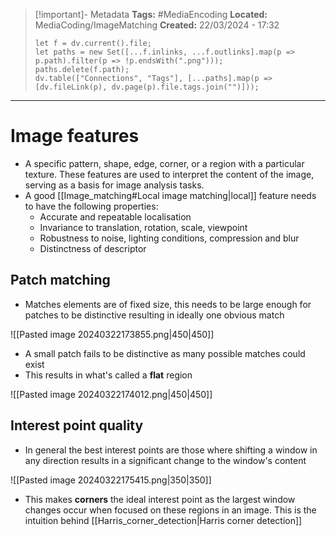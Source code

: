 > [!important]- Metadata
> **Tags:** #MediaEncoding 
> **Located:** MediaCoding/ImageMatching
> **Created:** 22/03/2024 - 17:32
> ```dataviewjs
> let f = dv.current().file;
> let paths = new Set([...f.inlinks, ...f.outlinks].map(p => p.path).filter(p => !p.endsWith(".png")));
> paths.delete(f.path);
> dv.table(["Connections", "Tags"], [...paths].map(p => [dv.fileLink(p), dv.page(p).file.tags.join("")]));
> ```

___
# Image features
- A specific pattern, shape, edge, corner, or a region with a particular texture. These features are used to interpret the content of the image, serving as a basis for image analysis tasks.
- A good [[Image_matching#Local image matching|local]] feature needs to have the following properties:
	- Accurate and repeatable localisation
	- Invariance to translation, rotation, scale, viewpoint
	- Robustness to noise, lighting conditions, compression and blur
	- Distinctness of descriptor 

## Patch matching
- Matches elements are of fixed size, this needs to be large enough for patches to be distinctive resulting in ideally one obvious match

![[Pasted image 20240322173855.png|450|450]]

- A small patch fails to be distinctive as many possible matches could exist 
- This results in what's called a **flat** region

![[Pasted image 20240322174012.png|450|450]]

## Interest point quality
- In general the best interest points are those where shifting a window in any direction results in a significant change to the window's content 

![[Pasted image 20240322175415.png|350|350]]

- This makes **corners** the ideal interest point as the largest window changes occur when focused on these regions in an image. This is the intuition behind [[Harris_corner_detection|Harris corner detection]] 
